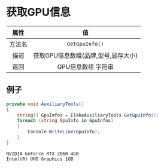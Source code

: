 # 获取GPU信息

|  属性  |                 值                  |
| :----: | :---------------------------------: |
| 方法名 |           `GetGpuInfo()`            |
|  描述  | 获取GPU信息数组(品牌,型号,显存大小) |
|  返回  |         GPU信息数组 字符串          |

## 例子

```C# [代码示例]
private void AuxiliaryTools()
{
    string[] GpuInfos = ElakeAuxiliaryTools.GetGpuInfo();
    foreach (string GpuInfo in GpuInfos)
    {
        Console.WriteLine(GpuInfo);
    }
}
```

``` [输出]
NVIDIA GeForce RTX 2060 4GB
Intel(R) UHD Graphics 1GB
```
